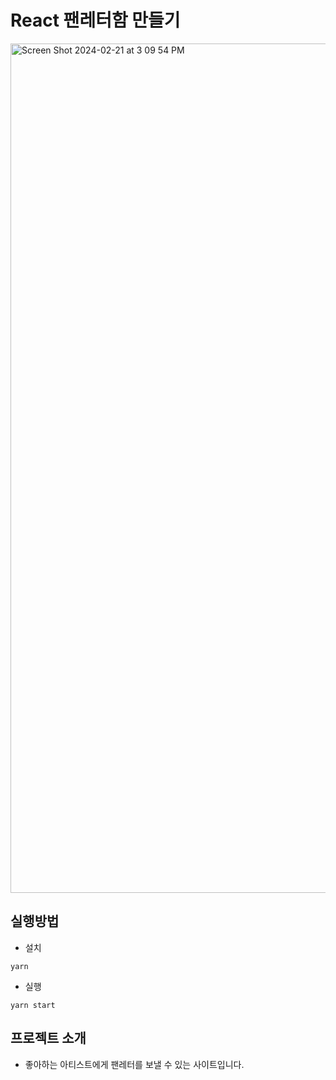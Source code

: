 # React 팬레터함 만들기
<img width="1359" alt="Screen Shot 2024-02-21 at 3 09 54 PM" src="https://github.com/brownrice0916/advanced-fan-letter-site/assets/154405976/0cb75588-fe9f-4593-8ec3-21363b8da5c4">

## 실행방법

- 설치

```
yarn
```

- 실행

```
yarn start
```

## 프로젝트 소개 

- 좋아하는 아티스트에게 팬레터를 보낼 수 있는 사이트입니다.
